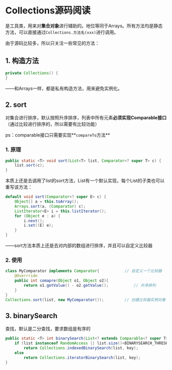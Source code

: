 # Collections源码阅读

是工具类，用来对**集合对象**进行辅助的。地位等同于Arrays。所有方法均是静态方法，可以直接通过`Collections.方法名(xxx)`进行调用。

由于源码比较多，所以只关注一些常见的方法：

## 1. 构造方法

```java
private Collections() {
}
```

——和Arrays一样，都是私有构造方法，用来避免实例化。

## 2. sort

对集合进行排序，默认按照升序排序，列表中所有元素**必须实现Comparable接口**（通过比较进行排序的，所以需要有比较功能）

ps：comparable接口只需要实现**`compareTo`方法**

### 1. 原理

```JAVA
public static <T> void sort(List<T> list, Comparator<? super T> c) {
    list.sort(c);
}
```

本质上还是去调用了list的sort方法，List有一个默认实现，每个List的子类也可以重写该方法：

```java
default void sort(Comparator<? super E> c) {
    Object[] a = this.toArray();
    Arrays.sort(a, (Comparator) c);
    ListIterator<E> i = this.listIterator();
    for (Object e : a) {
        i.next();
        i.set((E) e);
    }
}
```

——sort方法本质上还是去对内部的数组进行排序，并且可以自定义比较器

### 2. 使用

```java
class MyComparator implements Comparator{			// 自定义一个比较器
    @Overrride
    public int comapre(Object o1, Object o2){
        return o1.getValue() - o2.getValue();			// 升序排列
    }
}
Collections.sort(list, new MyComparator());			// 创建比较器实例对象
```

## 3. binarySearch

查找，默认是二分查找，要求数组是有序的

```java
public static <T> int binarySearch(List<? extends Comparable<? super T>> list, T key) {
    if (list instanceof RandomAccess || list.size()<BINARYSEARCH_THRESHOLD)	// list要是能够随机查找的（数组等），或者长度没有超过阈值的
        return Collections.indexedBinarySearch(list, key);
    else
        return Collections.iteratorBinarySearch(list, key);
}
```

